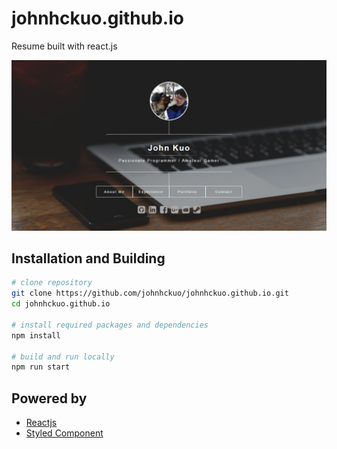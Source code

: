 # johnhckuo.github.io
Resume built with react.js

![image](https://github.com/johnhckuo/johnhckuo.github.io/blob/master/cover.png)

## Installation and Building

```bash
# clone repository
git clone https://github.com/johnhckuo/johnhckuo.github.io.git
cd johnhckuo.github.io

# install required packages and dependencies
npm install

# build and run locally
npm run start

```
## Powered by
- [Reactjs](https://reactjs.org/)
- [Styled Component](https://www.styled-components.com/)
